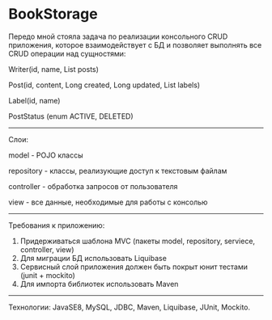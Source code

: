 # BookStorage

Передо мной стояла задача по реализации консольного CRUD приложения, которое взаимодействует с БД и позволяет выполнять все CRUD операции над сущностями:
<p>Writer(id, name, List<Post> posts)</p>
<p>Post(id, content, Long created, Long updated, List<Label> labels)</p>
<p>Label(id, name)</p>
<p>PostStatus (enum ACTIVE, DELETED)</p>
<hr>

Слои:
<p>model - POJO классы</p>
<p>repository - классы, реализующие доступ к текстовым файлам</p>
<p>controller - обработка запросов от пользователя</p>
<p>view - все данные, необходимые для работы с консолью</p>

<hr>
Требования к приложению:
<ol>
  <li>Придерживаться шаблона MVC (пакеты model, repository, serviece, controller, view)</li>
  <li>Для миграции БД использовать Liquibase</li>
  <li>Сервисный слой приложения должен быть покрыт юнит тестами (junit + mockito)</li>
  <li>Для импорта библиотек использовать Maven</li>
</ol>

<hr>

Технологии: JavaSE8, MySQL, JDBC, Maven, Liquibase, JUnit, Mockito.

